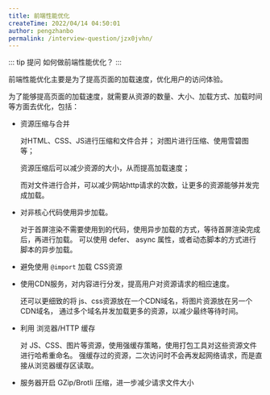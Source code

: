 ```yaml
---
title: 前端性能优化
createTime: 2022/04/14 04:50:01
author: pengzhanbo
permalink: /interview-question/jzx0jvhn/
---
```


::: tip 提问
如何做前端性能优化？
:::

前端性能优化主要是为了提高页面的加载速度，优化用户的访问体验。

为了能够提高页面的加载速度，就需要从资源的数量、大小、加载方式、加载时间等方面去优化，包括：

- 资源压缩与合并

  对HTML、CSS、JS进行压缩和文件合并； 对图片进行压缩、使用雪碧图等；

  资源压缩后可以减少资源的大小，从而提高加载速度；

  而对文件进行合并，可以减少网站http请求的次数，让更多的资源能够并发完成加载。

- 对非核心代码使用异步加载。

  对于首屏渲染不需要使用到的代码，使用异步加载的方式，等待首屏渲染完成后，再进行加载。
  可以使用 defer、 async 属性，或者动态脚本的方式进行脚本的异步加载。

- 避免使用 `@import` 加载 CSS资源

- 使用CDN服务，对内容进行分发，提高用户对资源请求的相应速度。

  还可以更细致的将 js、css资源放在一个CDN域名，将图片资源放在另一个CDN域名，
  通过多个域名并发加载更多的资源，以减少最终等待时间。

- 利用 浏览器/HTTP 缓存

  对 JS、CSS、图片等资源，使用强缓存策略，使用打包工具对这些资源文件进行哈希重命名。
  强缓存过的资源，二次访问时不会再发起网络请求，而是直接从浏览器缓存区读取。

- 服务器开启 GZip/Brotli 压缩，进一步减少请求文件大小
